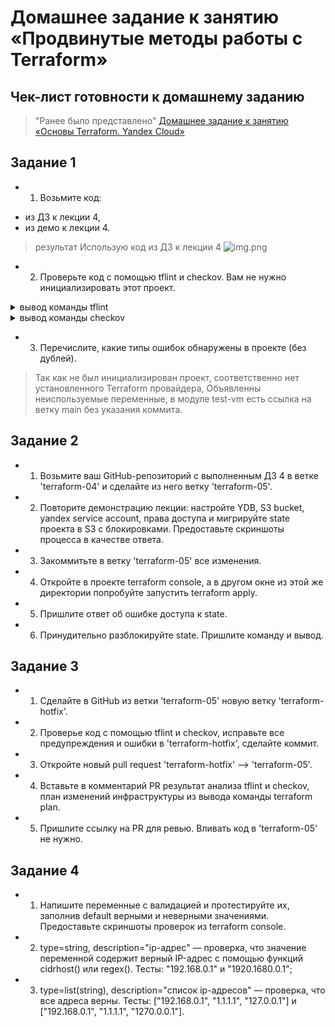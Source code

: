 # Домашнее задание к занятию «Продвинутые методы работы с Terraform»

## Чек-лист готовности к домашнему заданию
>"Ранее было представлено" [Домашнее задание к занятию «Основы Terraform. Yandex Cloud»](https://github.com/R-Gennadi/devops-netology/blob/main/Terra/Terr_2.md "Ранее было представлено")

## Задание 1
* 1. Возьмите код:
- из ДЗ к лекции 4,
- из демо к лекции 4.
>результат 
> Использую код из ДЗ к лекции 4
![img.png](img.png)

* 2. Проверьте код с помощью tflint и checkov. Вам не нужно инициализировать этот проект.

<details>
<summary> вывод команды  tflint </summary>
ubuntu@ubuntu2004:~/cloud/test$ docker run --rm -v $(pwd):/data -t ghcr.io/terraform-linters/tflint
7 issue(s) found:

Warning: Module source "git::https://github.com/udjin10/yandex_compute_instance.git?ref=main" uses a default branch as ref (main) (terraform_module_pinned_source)

  on main.tf line 9:
   9:   source          = "git::https://github.com/udjin10/yandex_compute_instance.git?ref=main"

Reference: https://github.com/terraform-linters/tflint-ruleset-terraform/blob/v0.5.0/docs/rules/terraform_module_pinned_source.md

Warning: Missing version constraint for provider "template" in `required_providers` (terraform_required_providers)

  on main.tf line 26:
  26: data "template_file" "cloudinit" {

Reference: https://github.com/terraform-linters/tflint-ruleset-terraform/blob/v0.5.0/docs/rules/terraform_required_providers.md

Warning: Missing version constraint for provider "yandex" in `required_providers` (terraform_required_providers)

  on providers.tf line 3:
   3:     yandex = {
   4:       source = "yandex-cloud/yandex"
   5:     }

Reference: https://github.com/terraform-linters/tflint-ruleset-terraform/blob/v0.5.0/docs/rules/terraform_required_providers.md

Warning: [Fixable] variable "default_cidr" is declared but not used (terraform_unused_declarations)

  on variables.tf line 22:
  22: variable "default_cidr" {

Reference: https://github.com/terraform-linters/tflint-ruleset-terraform/blob/v0.5.0/docs/rules/terraform_unused_declarations.md

Warning: [Fixable] variable "vpc_name" is declared but not used (terraform_unused_declarations)

  on variables.tf line 28:
  28: variable "vpc_name" {

Reference: https://github.com/terraform-linters/tflint-ruleset-terraform/blob/v0.5.0/docs/rules/terraform_unused_declarations.md

Warning: [Fixable] variable "vm_web_name" is declared but not used (terraform_unused_declarations)

  on variables.tf line 44:
  44: variable "vm_web_name" {

Reference: https://github.com/terraform-linters/tflint-ruleset-terraform/blob/v0.5.0/docs/rules/terraform_unused_declarations.md

Warning: [Fixable] variable "vm_db_name" is declared but not used (terraform_unused_declarations)

  on variables.tf line 51:
  51: variable "vm_db_name" {

Reference: https://github.com/terraform-linters/tflint-ruleset-terraform/blob/v0.5.0/docs/rules/terraform_unused_declarations.md
</details>


<details>
<summary> вывод команды  checkov </summary>
> --download-external-modules true --directory /tf

       _               _              
   ___| |__   ___  ___| | _______   __
  / __| '_ \ / _ \/ __| |/ / _ \ \ / /
 | (__| | | |  __/ (__|   < (_) \ V / 
  \___|_| |_|\___|\___|_|\_\___/ \_/  
                                      
By Prisma Cloud | version: 3.1.29 

terraform scan results:

Passed checks: 1, Failed checks: 3, Skipped checks: 0

Check: CKV_YC_4: "Ensure compute instance does not have serial console enabled."
        PASSED for resource: module.test-vm.yandex_compute_instance.vm[0]
        File: /.external_modules/github.com/udjin10/yandex_compute_instance/main/main.tf:24-73
        Calling File: /main.tf:8-24
Check: CKV_YC_2: "Ensure compute instance does not have public IP."
        FAILED for resource: module.test-vm.yandex_compute_instance.vm[0]
        File: /.external_modules/github.com/udjin10/yandex_compute_instance/main/main.tf:24-73
        Calling File: /main.tf:8-24

                Code lines for this resource are too many. Please use IDE of your choice to review the file.
Check: CKV_YC_11: "Ensure security group is assigned to network interface."
        FAILED for resource: module.test-vm.yandex_compute_instance.vm[0]
        File: /.external_modules/github.com/udjin10/yandex_compute_instance/main/main.tf:24-73
        Calling File: /main.tf:8-24

                Code lines for this resource are too many. Please use IDE of your choice to review the file.
Check: CKV_TF_1: "Ensure Terraform module sources use a commit hash"
        FAILED for resource: test-vm
        File: /main.tf:8-24
        Guide: https://docs.prismacloud.io/en/enterprise-edition/policy-reference/supply-chain-policies/terraform-policies/ensure-terraform-module-sources-use-git-url-with-commit-hash-revision

                8  | module "test-vm" {
                9  |   source          = "git::https://github.com/udjin10/yandex_compute_instance.git?ref=main"
                10 |   env_name        = "develop"
                11 |   network_id      = module.vpc.network_id
                12 |   subnet_zones    = ["ru-central1-a"]
                13 |   subnet_ids      = [ module.vpc.subnet_id ]
                14 |   instance_name   = "web"
                15 |   instance_count  = 1
                16 |   image_family    = "ubuntu-2004-lts"
                17 |   public_ip       = true
                18 |   
                19 |   metadata = {
                20 |       user-data          = data.template_file.cloudinit.rendered 
                21 |       serial-port-enable = 1
                22 |   } 
                23 |   
                24 | }


</details>

* 3. Перечислите, какие типы ошибок обнаружены в проекте (без дублей).

> Так как не был инициализирован проект, соответственно нет установленного Terraform провайдера, 
> Объявленны неиспользуемые переменные, 
> в модуле test-vm есть ссылка на ветку main без указания коммита. 


## Задание 2
* 1. Возьмите ваш GitHub-репозиторий с выполненным ДЗ 4 в ветке 'terraform-04' и сделайте из него ветку 'terraform-05'.



* 2. Повторите демонстрацию лекции: настройте YDB, S3 bucket, yandex service account, права доступа и мигрируйте state проекта в S3 с блокировками. Предоставьте скриншоты процесса в качестве ответа.


* 3. Закоммитьте в ветку 'terraform-05' все изменения.



* 4. Откройте в проекте terraform console, а в другом окне из этой же директории попробуйте запустить terraform apply.



* 5. Пришлите ответ об ошибке доступа к state.


 
* 6. Принудительно разблокируйте state. Пришлите команду и вывод.


## Задание 3
* 1. Сделайте в GitHub из ветки 'terraform-05' новую ветку 'terraform-hotfix'.



* 2. Проверье код с помощью tflint и checkov, исправьте все предупреждения и ошибки в 'terraform-hotfix', сделайте коммит.


* 3. Откройте новый pull request 'terraform-hotfix' --> 'terraform-05'.



* 4. Вставьте в комментарий PR результат анализа tflint и checkov, план изменений инфраструктуры из вывода команды terraform plan.


* 5. Пришлите ссылку на PR для ревью. Вливать код в 'terraform-05' не нужно.


## Задание 4
* 1. Напишите переменные с валидацией и протестируйте их, заполнив default верными и неверными значениями. 
Предоставьте скриншоты проверок из terraform console.


* 2. type=string, description="ip-адрес" — проверка, 
что значение переменной содержит верный IP-адрес с помощью функций cidrhost() или regex(). 
Тесты: "192.168.0.1" и "1920.1680.0.1";


* 3. type=list(string), description="список ip-адресов" — проверка, что все адреса верны. 
Тесты: ["192.168.0.1", "1.1.1.1", "127.0.0.1"] и ["192.168.0.1", "1.1.1.1", "1270.0.0.1"].

